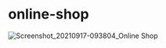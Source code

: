 # online-shop

![Screenshot_20210917-093804_Online Shop](https://user-images.githubusercontent.com/82223231/133728923-c3bbfafb-c685-4bf7-b0ac-b0a116a868ce.jpg)
